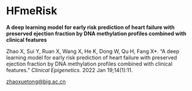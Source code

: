 # HFmeRisk

**A deep learning model for early risk prediction of heart failure with preserved ejection fraction by DNA methylation profiles combined with clinical features**

Zhao X, Sui Y, Ruan X, Wang X, He K, Dong W, Qu H, Fang X*. “A deep learning model for early risk prediction of heart failure with preserved ejection fraction by DNA methylation profiles combined with clinical features.” *Clinical Epigenetics*. 2022 Jan 19;14(1):11.

zhaoxuetong@big.ac.cn
